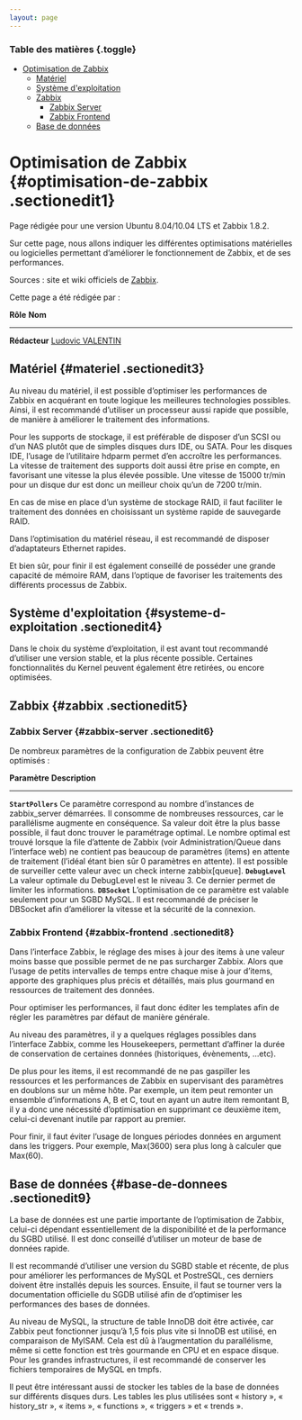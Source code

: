 ```yaml
---
layout: page
---
```


### Table des matières {.toggle}

-   [Optimisation de
    Zabbix](zabbix-optimization.html#optimisation-de-zabbix)
    -   [Matériel](zabbix-optimization.html#materiel)
    -   [Système
        d'exploitation](zabbix-optimization.html#systeme-d-exploitation)
    -   [Zabbix](zabbix-optimization.html#zabbix)
        -   [Zabbix Server](zabbix-optimization.html#zabbix-server)
        -   [Zabbix Frontend](zabbix-optimization.html#zabbix-frontend)
    -   [Base de données](zabbix-optimization.html#base-de-donnees)

Optimisation de Zabbix {#optimisation-de-zabbix .sectionedit1}
======================

Page rédigée pour une version Ubuntu 8.04/10.04 LTS et Zabbix 1.8.2.

Sur cette page, nous allons indiquer les différentes optimisations
matérielles ou logicielles permettant d’améliorer le fonctionnement de
Zabbix, et de ses performances.

Sources : site et wiki officiels de
[Zabbix](http://www.zabbix.com/ "http://www.zabbix.com/").

Cette page a été rédigée par :

  **Rôle**        **Nom**
  --------------- ---------------------------------------------------------------------------------------------------------------------------------------------------------
  **Rédacteur**   [Ludovic VALENTIN](http://www.monitoring-fr.org/community/members/ludovic-valentin/ "http://www.monitoring-fr.org/community/members/ludovic-valentin/")

Matériel {#materiel .sectionedit3}
--------

Au niveau du matériel, il est possible d’optimiser les performances de
Zabbix en acquérant en toute logique les meilleures technologies
possibles. Ainsi, il est recommandé d’utiliser un processeur aussi
rapide que possible, de manière à améliorer le traitement des
informations.

Pour les supports de stockage, il est préférable de disposer d’un SCSI
ou d’un NAS plutôt que de simples disques durs IDE, ou SATA. Pour les
disques IDE, l’usage de l’utilitaire hdparm permet d’en accroître les
performances. La vitesse de traitement des supports doit aussi être
prise en compte, en favorisant une vitesse la plus élevée possible. Une
vitesse de 15000 tr/min pour un disque dur est donc un meilleur choix
qu’un de 7200 tr/min.

En cas de mise en place d’un système de stockage RAID, il faut faciliter
le traitement des données en choisissant un système rapide de sauvegarde
RAID.

Dans l’optimisation du matériel réseau, il est recommandé de disposer
d’adaptateurs Ethernet rapides.

Et bien sûr, pour finir il est également conseillé de posséder une
grande capacité de mémoire RAM, dans l’optique de favoriser les
traitements des différents processus de Zabbix.

Système d'exploitation {#systeme-d-exploitation .sectionedit4}
----------------------

Dans le choix du système d’exploitation, il est avant tout recommandé
d’utiliser une version stable, et la plus récente possible. Certaines
fonctionnalités du Kernel peuvent également être retirées, ou encore
optimisées.

Zabbix {#zabbix .sectionedit5}
------

### Zabbix Server {#zabbix-server .sectionedit6}

De nombreux paramètres de la configuration de Zabbix peuvent être
optimisés :

  **Paramètre**        **Description**
  -------------------- ------------------------------------------------------------------------------------------------------------------------------------------------------------------------------------------------------------------------------------------------------------------------------------------------------------------------------------------------------------------------------------------------------------------------------------------------------------------------------------------------------------------------------------------------------------------------------------
  **`StartPollers`**   Ce paramètre correspond au nombre d’instances de zabbix\_server démarrées. Il consomme de nombreuses ressources, car le parallélisme augmente en conséquence. Sa valeur doit être la plus basse possible, il faut donc trouver le paramétrage optimal. Le nombre optimal est trouvé lorsque la file d’attente de Zabbix (voir Administration/Queue dans l’interface web) ne contient pas beaucoup de paramètres (items) en attente de traitement (l’idéal étant bien sûr 0 paramètres en attente). Il est possible de surveiller cette valeur avec un check interne zabbix[queue].
  **`DebugLevel`**     La valeur optimale du DebugLevel est le niveau 3. Ce dernier permet de limiter les informations.
  **`DBSocket`**       L’optimisation de ce paramètre est valable seulement pour un SGBD MySQL. Il est recommandé de préciser le DBSocket afin d’améliorer la vitesse et la sécurité de la connexion.

### Zabbix Frontend {#zabbix-frontend .sectionedit8}

Dans l’interface Zabbix, le réglage des mises à jour des items à une
valeur moins basse que possible permet de ne pas surcharger Zabbix.
Alors que l’usage de petits intervalles de temps entre chaque mise à
jour d’items, apporte des graphiques plus précis et détaillés, mais plus
gourmand en ressources de traitement des données.

Pour optimiser les performances, il faut donc éditer les templates afin
de régler les paramètres par défaut de manière générale.

Au niveau des paramètres, il y a quelques réglages possibles dans
l’interface Zabbix, comme les Housekeepers, permettant d’affiner la
durée de conservation de certaines données (historiques, évènements,
…etc).

De plus pour les items, il est recommandé de ne pas gaspiller les
ressources et les performances de Zabbix en supervisant des paramètres
en doublons sur un même hôte. Par exemple, un item peut remonter un
ensemble d’informations A, B et C, tout en ayant un autre item remontant
B, il y a donc une nécessité d’optimisation en supprimant ce deuxième
item, celui-ci devenant inutile par rapport au premier.

Pour finir, il faut éviter l’usage de longues périodes données en
argument dans les triggers. Pour exemple, Max(3600) sera plus long à
calculer que Max(60).

Base de données {#base-de-donnees .sectionedit9}
---------------

La base de données est une partie importante de l’optimisation de
Zabbix, celui-ci dépendant essentiellement de la disponibilité et de la
performance du SGBD utilisé. Il est donc conseillé d’utiliser un moteur
de base de données rapide.

Il est recommandé d’utiliser une version du SGBD stable et récente, de
plus pour améliorer les performances de MySQL et PostreSQL, ces derniers
doivent être installés depuis les sources. Ensuite, il faut se tourner
vers la documentation officielle du SGDB utilisé afin de d’optimiser les
performances des bases de données.

Au niveau de MySQL, la structure de table InnoDB doit être activée, car
Zabbix peut fonctionner jusqu’à 1,5 fois plus vite si InnoDB est
utilisé, en comparaison de MyISAM. Cela est dû à l’augmentation du
parallélisme, même si cette fonction est très gourmande en CPU et en
espace disque. Pour les grandes infrastructures, il est recommandé de
conserver les fichiers temporaires de MySQL en tmpfs.

Il peut être intéressant aussi de stocker les tables de la base de
données sur différents disques durs. Les tables les plus utilisées sont
« history », « history\_str », « items », « functions », « triggers » et
« trends ».
